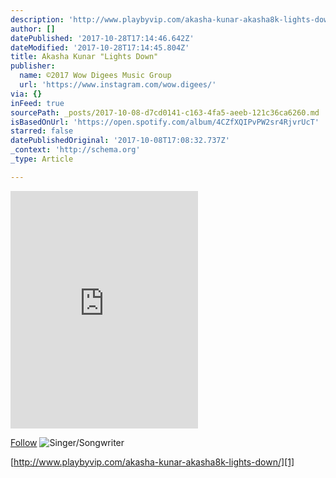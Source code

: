 ```yaml
---
description: 'http://www.playbyvip.com/akasha-kunar-akasha8k-lights-down/'
author: []
datePublished: '2017-10-28T17:14:46.642Z'
dateModified: '2017-10-28T17:14:45.804Z'
title: Akasha Kunar "Lights Down"
publisher:
  name: ©2017 Wow Digees Music Group
  url: 'https://www.instagram.com/wow.digees/'
via: {}
inFeed: true
sourcePath: _posts/2017-10-08-d7cd0141-c163-4fa5-aeeb-121c36ca6260.md
isBasedOnUrl: 'https://open.spotify.com/album/4CZfXQIPvPW2sr4RjvrUcT'
starred: false
datePublishedOriginal: '2017-10-08T17:08:32.737Z'
_context: 'http://schema.org'
_type: Article

---
```

<iframe src="https://open.spotify.com/embed/artist/5KLCTz6gaOMEgvqRnF9g43" width="300" height="380" frameborder="0" allowtransparency="true"></iframe>

[Follow][0]
![Singer/Songwriter](https://the-grid-user-content.s3-us-west-2.amazonaws.com/342c875b-171e-43bd-a554-99d85a099022.jpg)

[http://www.playbyvip.com/akasha-kunar-akasha8k-lights-down/][1]

[0]: https://open.spotify.com/embed/artist/5KLCTz6gaOMEgvqRnF9g43
[1]: http://www.playbyvip.com/akasha-kunar-akasha8k-lights-down/